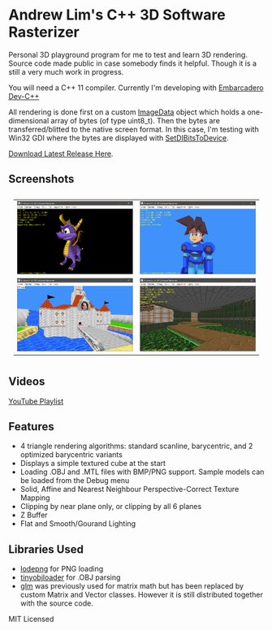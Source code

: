 # Andrew Lim's C++ 3D Software Rasterizer

Personal 3D playground program for me to test and learn 3D rendering. Source code made public in case somebody finds it helpful.
Though it is a still a very much work in progress.

You will need a C++ 11 compiler. Currently I'm developing with [Embarcadero Dev-C++](https://github.com/Embarcadero/Dev-Cpp)

All rendering is done first on a custom [ImageData](src/ImageData.h) object which holds a one-dimensional array of bytes (of type uint8_t).
Then the bytes are transferred/blitted to the native screen format. In this case, I'm testing with Win32 GDI where the bytes are
displayed with [SetDIBitsToDevice](https://learn.microsoft.com/en-us/windows/win32/api/wingdi/nf-wingdi-setdibitstodevice).

[Download Latest Release Here](https://github.com/andrew-lim/sw3dcpp/releases/).

## Screenshots
<table style="padding:10px">
  <tr>
    <td width="50%"><img src="screenshots/screenshot01.png"/></td>
    <td width="50%"><img src="screenshots/screenshot02.png"/></td>
  </tr>
  <tr>
    <td width="50%"><img src="screenshots/screenshot03.png"/></td>
    <td width="50%"><img src="screenshots/screenshot04.png"/></td>
  </tr>
</table>

## Videos

[YouTube Playlist](https://www.youtube.com/watch?v=YPubnjG4eH8&list=PL4Pn9mFG1hxREHDD_Zxq7BTCi5jRkjrjr&ab_channel=AndrewLim)

## Features

- 4 triangle rendering algorithms: standard scanline, barycentric, and 2 optimized barycentric variants
- Displays a simple textured cube at the start
- Loading .OBJ and .MTL files with BMP/PNG support. Sample models can be loaded from the Debug menu
- Solid, Affine and Nearest Neighbour Perspective-Correct Texture Mapping
- Clipping by near plane only, or clipping by all 6 planes
- Z Buffer
- Flat and Smooth/Gourand Lighting

## Libraries Used

- [lodepng](https://github.com/lvandeve/lodepng) for PNG loading
- [tinyobjloader](https://github.com/tinyobjloader/tinyobjloader) for .OBJ parsing
- [glm](https://github.com/g-truc/glm) was previously used for matrix math but has been replaced by custom Matrix and Vector classes. However it is still distributed together with the source code.

MIT Licensed
